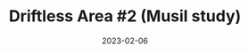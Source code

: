 ---
title: "Driftless Area #2 (Musil study)"
file: /paintings/2023-02-06-driftless-area-2-(musil-study).jpg
date: 2023-02-06
size: 30×30cm
materials: Acrylics on canvas board
featured: no
---